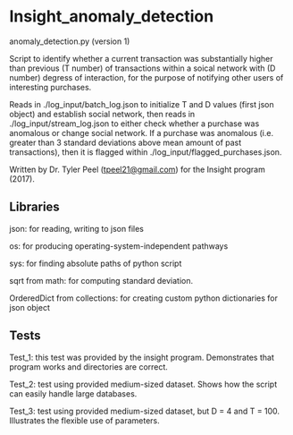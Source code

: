 # Insight_anomaly_detection

anomaly_detection.py (version 1)

Script to identify whether a current transaction was substantially higher than previous (T number) of transactions 
within a soical network with (D number) degress of interaction, for the purpose of notifying other users of interesting purchases.

Reads in ./log_input/batch_log.json to initialize T and D values (first json object) and establish social network, then reads in 
./log_input/stream_log.json to either check whether a purchase was anomalous or change social network. If a purchase was anomalous (i.e. greater than 3 standard deviations above mean amount of past transactions), then it is flagged within ./log_input/flagged_purchases.json.

Written by Dr. Tyler Peel (tpeel21@gmail.com) for the Insight program (2017).

## Libraries

json: for reading, writing to json files

os: for producing operating-system-independent pathways

sys: for finding absolute paths of python script

sqrt from math: for computing standard deviation.

OrderedDict from collections: for creating custom python dictionaries for json object

## Tests

Test_1: this test was provided by the insight program. Demonstrates that program works and directories are correct.

Test_2: test using provided medium-sized dataset. Shows how the script can easily handle large databases.

Test_3: test using provided medium-sized dataset, but D = 4 and T = 100. Illustrates the flexible use of parameters. 
